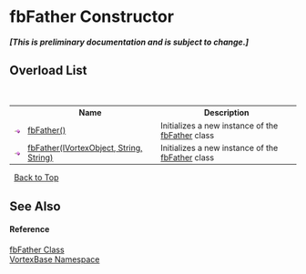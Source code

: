 # fbFather Constructor 
 _**\[This is preliminary documentation and is subject to change.\]**_


## Overload List
&nbsp;<table><tr><th></th><th>Name</th><th>Description</th></tr><tr><td>![Public method](media/pubmethod.gif "Public method")</td><td><a href="M_VortexBase_fbFather__ctor.md">fbFather()</a></td><td>
Initializes a new instance of the <a href="T_VortexBase_fbFather.md">fbFather</a> class</td></tr><tr><td>![Public method](media/pubmethod.gif "Public method")</td><td><a href="M_VortexBase_fbFather__ctor_1.md">fbFather(IVortexObject, String, String)</a></td><td>
Initializes a new instance of the <a href="T_VortexBase_fbFather.md">fbFather</a> class</td></tr></table>&nbsp;
<a href="#fbfather-constructor">Back to Top</a>

## See Also


#### Reference
<a href="T_VortexBase_fbFather.md">fbFather Class</a><br /><a href="N_VortexBase.md">VortexBase Namespace</a><br />
